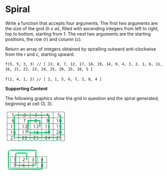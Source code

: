 # Spiral

Write a function that accepts four arguments. The first two arguments are the size of the grid (_h x w_), filled with ascending integers from left to right, top to bottom, starting from 1. The next two arguments are the starting positions, the row (_r_) and column (_c_).

Return an array of integers obtained by spiralling outward anti-clockwise from the _r_ and _c_, starting upward.

```
f(5, 5, 3, 3) // [ 13, 8, 7, 12, 17, 18, 19, 14, 9, 4, 3, 2, 1, 6, 11, 16, 21, 22, 23, 24, 25, 20, 15, 10, 5 ]

f(2, 4, 1, 2) // [ 2, 1, 5, 6, 7, 3, 8, 4 ]
```

**Supporting Content**

The following graphics show the grid in question and the spiral generated, beginning at cell (3, 3).

![Grid 1](input-1.png)

![Grid 2](input-2.png)
